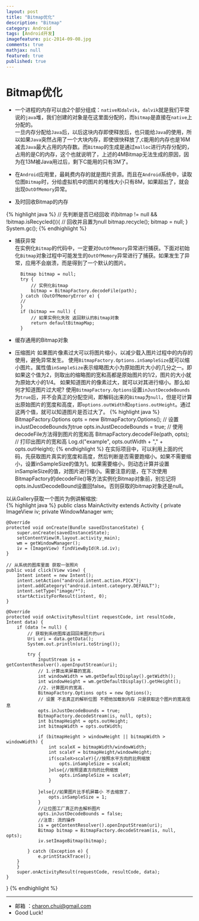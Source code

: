 ```yaml
---
layout: post
title: "Bitmap优化"
description: "Bitmap"
category: Android
tags: [Android开发]
imagefeature: pic-2014-09-08.jpg
comments: true
mathjax: null
featured: true
published: true
---
```


Bitmap优化
===

- 一个进程的内存可以由2个部分组成：`native和dalvik`，`dalvik`就是我们平常说的`java`堆，我们创建的对象是在这里面分配的，而`bitmap`是直接在`native`上分配的。   
一旦内存分配给`Java`后，以后这块内存即使释放后，也只能给`Java`的使用，所以如果`Java`突然占用了一个大块内存，即使很快释放了,`C`能用的内存也是16M减去`Java`最大占用的内存数。而`Bitmap`的生成是通过`malloc`进行内存分配的，占用的是C的内存，这个也就说明了，上述的4MBitmap无法生成的原因，因为在13M被Java用过后，剩下C能用的只有3M了。    

- 在`Android`应用里，最耗费内存的就是图片资源。而且在`Android`系统中，读取位图`Bitmap`时，分给虚拟机中的图片的堆栈大小只有8M，如果超出了，就会出现`OutOfMemory`异常。

- 及时回收Bitmap的内存

{% highlight java %}
// 先判断是否已经回收
if(bitmap != null && !bitmap.isRecycled()){
	// 回收并且置为null
	bitmap.recycle();
	bitmap = null;
}
System.gc();
{% endhighlight %}

- 捕获异常     
    在实例化`Bitmap`的代码中，一定要对`OutOfMemory`异常进行捕获。下面对初始化`Bitmap`对象过程中可能发生的`OutOfMemory`异常进行了捕获。如果发生了异常，应用不会崩溃，而是得到了一个默认的图片。

		Bitmap bitmap = null;
		try {
			// 实例化Bitmap
			bitmap = BitmapFactory.decodeFile(path);
		} catch (OutOfMemoryError e) {
		//
		}
		if (bitmap == null) {
			// 如果实例化失败 返回默认的Bitmap对象
			return defaultBitmapMap;
		}

-  缓存通用的Bitmap对象

- 压缩图片
    如果图片像素过大可以将图片缩小，以减少载入图片过程中的内存的使用，避免异常发生。
使用`BitmapFactory.Options.inSampleSize`就可以缩小图片。属性值`inSampleSize`表示缩略图大小为原始图片大小的几分之一。即如果这个值为2，则取出的缩略图的宽和高都是原始图片的1/2，图片的大小就为原始大小的1/4。
如果知道图片的像素过大，就可以对其进行缩小。那么如何才知道图片过大呢?
使用`BitmapFactory.Options`设置`inJustDecodeBounds`为`true`后，并不会真正的分配空间，即解码出来的`Bitmap`为`null`，但是可计算出原始图片的宽度和高度，即`options.outWidth`和`options.outHeight`。通过这两个值，就可以知道图片是否过大了。
{% highlight java %}
BitmapFactory.Options opts = new BitmapFactory.Options();
// 设置inJustDecodeBounds为true
opts.inJustDecodeBounds = true;
// 使用decodeFile方法得到图片的宽和高
BitmapFactory.decodeFile(path, opts);
// 打印出图片的宽和高
Log.d("example", opts.outWidth + "," + opts.outHeight);
{% endhighlight %}
在实际项目中，可以利用上面的代码，先获取图片真实的宽度和高度，然后判断是否需要跑缩小。如果不需要缩小，设置inSampleSize的值为1。如果需要缩小，则动态计算并设置inSampleSize的值，对图片进行缩小。需要注意的是，在下次使用BitmapFactory的decodeFile()等方法实例化Bitmap对象前，别忘记将opts.inJustDecodeBound设置回false。否则获取的bitmap对象还是null。

以从Gallery获取一个图片为例讲解缩放:   
{% highlight java %}
public class MainActivity extends Activity {
	private ImageView iv;
	private WindowManager wm;

	@Override
	protected void onCreate(Bundle savedInstanceState) {
		super.onCreate(savedInstanceState);
		setContentView(R.layout.activity_main);
		wm = getWindowManager();
		iv = (ImageView) findViewById(R.id.iv);
	}

	// 从系统的图库里面 获取一张照片
	public void click(View view) {
		Intent intent = new Intent();
		intent.setAction("android.intent.action.PICK");
		intent.addCategory("android.intent.category.DEFAULT");
		intent.setType("image/*");
		startActivityForResult(intent, 0);
	}

	@Override
	protected void onActivityResult(int requestCode, int resultCode, Intent data) {
		if (data != null) {
			// 获取到系统图库返回回来图片的uri
			Uri uri = data.getData();
			System.out.println(uri.toString());

			try {
				InputStream is = getContentResolver().openInputStream(uri);
				// 1.计算出来屏幕的宽高.
				int windowWidth = wm.getDefaultDisplay().getWidth();
				int windowHeight = wm.getDefaultDisplay().getHeight();
				//2. 计算图片的宽高.
				BitmapFactory.Options opts = new Options();
				// 设置 不去真正的解析位图 不把他加载到内存 只是获取这个图片的宽高信息
				opts.inJustDecodeBounds = true;
				BitmapFactory.decodeStream(is, null, opts);
				int bitmapHeight = opts.outHeight;
				int bitmapWidth = opts.outWidth;

				if (bitmapHeight > windowHeight || bitmapWidth > windowWidth) {
					int scaleX = bitmapWidth/windowWidth;
					int scaleY = bitmapHeight/windowHeight;
					if(scaleX>scaleY){//按照水平方向的比例缩放
						opts.inSampleSize = scaleX;
					}else{//按照竖直方向的比例缩放
						opts.inSampleSize = scaleY;
					}

				}else{//如果图片比手机屏幕小 不去缩放了.
					opts.inSampleSize = 1;
				}
				//让位图工厂真正的去解析图片
				opts.inJustDecodeBounds = false;
				//注意: 流的操作
				is = getContentResolver().openInputStream(uri);
				Bitmap bitmap = BitmapFactory.decodeStream(is, null, opts);
				iv.setImageBitmap(bitmap);

			} catch (Exception e) {
				e.printStackTrace();
		}
		}
		super.onActivityResult(requestCode, resultCode, data);
	}
}
{% endhighlight %}

------------------------------------------

- 邮箱 ：charon.chui@gmail.com  
- Good Luck! 
